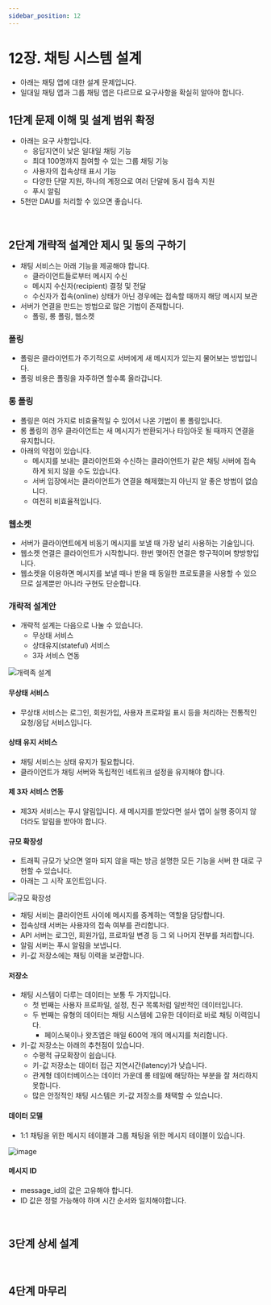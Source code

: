 ```yaml
---
sidebar_position: 12
---
```


# 12장. 채팅 시스템 설계

- 아래는 채팅 앱에 대한 설계 문제입니다.
- 일대일 채팅 앱과 그룹 채팅 앱은 다르므로 요구사항을 확실히 알아야 합니다.

## 1단계 문제 이해 및 설계 범위 확정

- 아래는 요구 사항입니다.
  - 응답지연이 낮은 일대일 채팅 기능
  - 최대 100명까지 참여할 수 있는 그룹 채팅 기능
  - 사용자의 접속상태 표시 기능
  - 다양한 단말 지원, 하나의 계정으로 여러 단말에 동시 접속 지원
  - 푸시 알림
- 5천만 DAU를 처리할 수 있으면 좋습니다.

<br/>

## 2단계 개략적 설계안 제시 및 동의 구하기

- 채팅 서비스는 아래 기능을 제공해야 합니다.
  - 클라이언트들로부터 메시지 수신
  - 메시지 수신자(recipient) 결정 및 전달
  - 수신자가 접속(online) 상태가 아닌 경우에는 접속할 때까지 해당 메시지 보관
- 서버가 연결을 만드는 방법으로 많은 기법이 존재합니다.
  - 폴링, 롱 폴링, 웹소켓

### 폴링

- 폴링은 클라이언트가 주기적으로 서버에게 새 메시지가 있는지 물어보는 방법입니다.
- 폴링 비용은 폴링을 자주하면 할수록 올라갑니다.

### 롱 폴링

- 폴링은 여러 가지로 비효율적일 수 있어서 나온 기법이 롱 폴링입니다.
- 롱 폴링의 경우 클라이언트는 새 메시지가 반환되거나 타임아웃 될 때까지 연결을 유지합니다.
- 아래의 약점이 있습니다.
  - 메시지를 보내는 클라이언트와 수신하는 클라이언트가 같은 채팅 서버에 접속하게 되지 않을 수도 있습니다.
  - 서버 입장에서는 클라이언트가 연결을 해제했는지 아닌지 알 좋은 방법이 없습니다.
  - 여전히 비효율적입니다.

### 웹소켓

- 서버가 클라이언트에게 비동기 메시지를 보낼 때 가장 널리 사용하는 기술입니다.
- 웹소켓 연결은 클라이언트가 시작합니다. 한번 맺어진 연결은 항구적이며 향방향입니다.
- 웹소켓을 이용하면 메시지를 보낼 때나 받을 때 동일한 프로토콜을 사용할 수 있으므로 설계뿐만 아니라 구현도 단순합니다.

### 개략적 설계안

- 개략적 설계는 다음으로 나눌 수 있습니다.
  - 무상태 서비스
  - 상태유지(stateful) 서비스
  - 3자 서비스 연동

![개력족 설계](https://user-images.githubusercontent.com/42582516/188290675-a331d887-78ec-485e-93c5-aeb634e34244.png)

#### 무상태 서비스

- 무상태 서비스는 로그인, 회원가입, 사용자 프로파일 표시 등을 처리하는 전통적인 요청/응답 서비스입니다.

#### 상태 유지 서비스

- 채팅 서비스는 상태 유지가 필요합니다.
- 클라이언트가 채팅 서버와 독립적인 네트워크 설정을 유지해야 합니다.

#### 제 3자 서비스 연동

- 제3자 서비스는 푸시 알림입니다. 새 메시지를 받았다면 설사 앱이 실행 중이지 않더라도 알림을 받아야 합니다.

#### 규모 확장성

- 트래픽 규모가 낮으면 얼마 되지 않을 때는 방금 설명한 모든 기능을 서버 한 대로 구현할 수 있습니다.
- 아래는 그 시작 포인트입니다.

![규모 확장성](https://user-images.githubusercontent.com/42582516/188290916-edc068ee-179b-446d-a72c-02b7a21898b5.png)

- 채팅 서비는 클라이언트 사이에 메시지를 중계하는 역할을 담당합니다.
- 접속상태 서버는 사용자의 접속 여부를 관리합니다.
- API 서버는 로그인, 회원가입, 프로파일 변경 등 그 외 나머지 전부를 처리합니다.
- 알림 서버는 푸시 알림을 보냅니다.
- 키-값 저장소에는 채팅 이력을 보관합니다.

#### 저장소

- 채팅 시스템이 다루는 데이터는 보통 두 가지입니다.
  - 첫 번째는 사용자 프로파일, 설정, 친구 목록처럼 일반적인 데이터입니다.
  - 두 번째는 유형의 데이터는 채팅 시스템에 고유한 데이터로 바로 채팅 이력입니다.
    - 페이스북이나 왓츠앱은 매일 600억 개의 메시지를 처리합니다.
- 키-값 저장소는 아래의 추천점이 있습니다.
  - 수평적 규모확장이 쉽습니다.
  - 키-값 저장소는 데이터 접근 지연시간(latency)가 낮습니다.
  - 관계형 데이터베이스는 데이터 가운데 롱 테일에 해당하는 부분을 잘 처리하지 못합니다.
  - 많은 안정적인 채팅 시스템은 키-값 저장소를 채택할 수 있습니다.

#### 데이터 모델

- 1:1 채팅을 위한 메시지 테이블과 그룹 채팅을 위한 메시지 테이블이 있습니다.

![image](https://user-images.githubusercontent.com/42582516/188291116-b640cda7-cef2-4088-8b33-5da59d5de94e.png)

#### 메시지 ID

- message_id의 값은 고유해야 합니다.
- ID 값은 정렬 가능해야 하며 시간 순서와 일치해야합니다.

<br/>

## 3단계 상세 설계

<br/>

## 4단계 마무리
